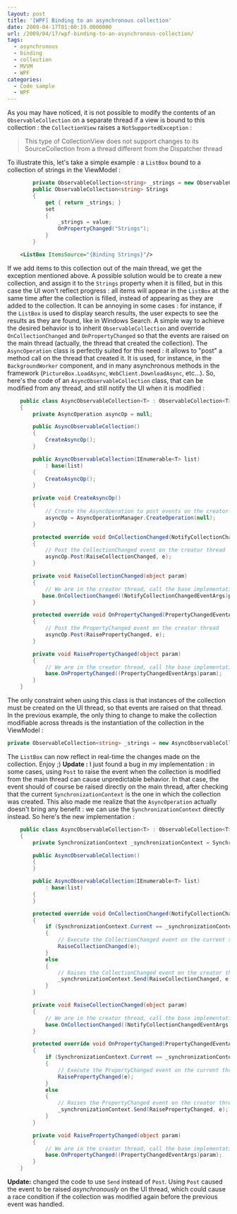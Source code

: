 ```yaml
---
layout: post
title: '[WPF] Binding to an asynchronous collection'
date: 2009-04-17T01:00:19.0000000
url: /2009/04/17/wpf-binding-to-an-asynchronous-collection/
tags:
  - asynchronous
  - binding
  - collection
  - MVVM
  - WPF
categories:
  - Code sample
  - WPF
---
```


As you may have noticed, it is not possible to modify the contents of an `ObservableCollection` on a separate thread if a view is bound to this collection : the `CollectionView` raises a `NotSupportedException` :  

> This type of CollectionView does not support changes to its SourceCollection from a thread different from the Dispatcher thread

  To illustrate this, let's take a simple example : a `ListBox` bound to a collection of strings in the ViewModel :  
```csharp
        private ObservableCollection<string> _strings = new ObservableCollection<string>();
        public ObservableCollection<string> Strings
        {
            get { return _strings; }
            set
            {
                _strings = value;
                OnPropertyChanged("Strings");
            }
        }
```

```xml
    <ListBox ItemsSource="{Binding Strings}"/>
```
  If we add items to this collection out of the main thread, we get the exception mentioned above. A possible solution would be to create a new collection, and assign it to the `Strings` property when it is filled, but in this case the UI won't reflect progress : all items will appear in the `ListBox` at the same time after the collection is filled, instead of appearing as they are added to the collection. It can be annoying in some cases : for instance, if the `ListBox` is used to display search results, the user expects to see the results as they are found, like in Windows Search.  A simple way to achieve the desired behavior is to inherit `ObservableCollection` and override `OnCollectionChanged` and `OnPropertyChanged` so that the events are raised on the main thread (actually, the thread that created the collection). The `AsyncOperation` class is perfectly suited for this need : it allows to "post" a method call on the thread that created it. It is used, for instance, in the `BackgroundWorker` component, and in many asynchronous methods in the framework (`PictureBox.LoadAsync`, `WebClient.DownloadAsync`, etc...).  So, here's the code of an `AsyncObservableCollection` class, that can be modified from any thread, and still notify the UI when it is modified :  
```csharp
    public class AsyncObservableCollection<T> : ObservableCollection<T>
    {
        private AsyncOperation asyncOp = null;

        public AsyncObservableCollection()
        {
            CreateAsyncOp();
        }

        public AsyncObservableCollection(IEnumerable<T> list)
            : base(list)
        {
            CreateAsyncOp();
        }

        private void CreateAsyncOp()
        {
            // Create the AsyncOperation to post events on the creator thread
            asyncOp = AsyncOperationManager.CreateOperation(null);
        }

        protected override void OnCollectionChanged(NotifyCollectionChangedEventArgs e)
        {
            // Post the CollectionChanged event on the creator thread
            asyncOp.Post(RaiseCollectionChanged, e);
        }

        private void RaiseCollectionChanged(object param)
        {
            // We are in the creator thread, call the base implementation directly
           base.OnCollectionChanged((NotifyCollectionChangedEventArgs)param);
        }

        protected override void OnPropertyChanged(PropertyChangedEventArgs e)
        {
            // Post the PropertyChanged event on the creator thread
            asyncOp.Post(RaisePropertyChanged, e);
        }

        private void RaisePropertyChanged(object param)
        {
            // We are in the creator thread, call the base implementation directly
            base.OnPropertyChanged((PropertyChangedEventArgs)param);
        }
    }
```
  The only constraint when using this class is that instances of the collection must be created on the UI thread, so that events are raised on that thread.  In the previous example, the only thing to change to make the collection modifiable across threads is the instantiation of the collection in the ViewModel :  
```csharp
private ObservableCollection<string> _strings = new AsyncObservableCollection<string>();
```
  The `ListBox` can now reflect in real-time the changes made on the collection.  Enjoy ;)  **Update :** I just found a bug in my implementation : in some cases, using `Post` to raise the event when the collection is modified from the main thread can cause unpredictable behavior. In that case, the event should of course be raised directly on the main thread, after checking that the current `SynchronizationContext` is the one in which the collection was created. This also made me realize that the `AsyncOperation` actually doesn't bring any benefit : we can use the `SynchronizationContext` directly instead. So here's the new implementation :  
```csharp
    public class AsyncObservableCollection<T> : ObservableCollection<T>
    {
        private SynchronizationContext _synchronizationContext = SynchronizationContext.Current;

        public AsyncObservableCollection()
        {
        }

        public AsyncObservableCollection(IEnumerable<T> list)
            : base(list)
        {
        }

        protected override void OnCollectionChanged(NotifyCollectionChangedEventArgs e)
        {
            if (SynchronizationContext.Current == _synchronizationContext)
            {
                // Execute the CollectionChanged event on the current thread
                RaiseCollectionChanged(e);
            }
            else
            {
                // Raises the CollectionChanged event on the creator thread
                _synchronizationContext.Send(RaiseCollectionChanged, e);
            }
        }

        private void RaiseCollectionChanged(object param)
        {
            // We are in the creator thread, call the base implementation directly
            base.OnCollectionChanged((NotifyCollectionChangedEventArgs)param);
        }

        protected override void OnPropertyChanged(PropertyChangedEventArgs e)
        {
            if (SynchronizationContext.Current == _synchronizationContext)
            {
                // Execute the PropertyChanged event on the current thread
                RaisePropertyChanged(e);
            }
            else
            {
                // Raises the PropertyChanged event on the creator thread
                _synchronizationContext.Send(RaisePropertyChanged, e);
            }
        }

        private void RaisePropertyChanged(object param)
        {
            // We are in the creator thread, call the base implementation directly
            base.OnPropertyChanged((PropertyChangedEventArgs)param);
        }
    }
```
**Update:** changed the code to use `Send` instead of `Post`. Using `Post` caused the event to be raised *asynchronously* on the UI thread, which could cause a race condition if the collection was modified again before the previous event was handled.
